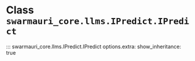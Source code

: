 # Class `swarmauri_core.llms.IPredict.IPredict`

::: swarmauri_core.llms.IPredict.IPredict
    options.extra:
      show_inheritance: true

